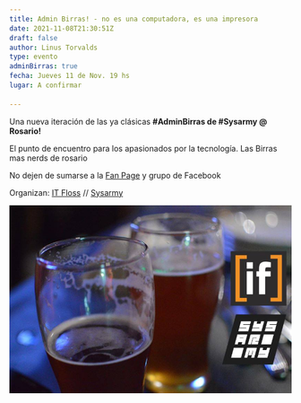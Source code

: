```yaml
---
title: Admin Birras! - no es una computadora, es una impresora
date: 2021-11-08T21:30:51Z
draft: false
author: Linus Torvalds
type: evento
adminBirras: true
fecha: Jueves 11 de Nov. 19 hs
lugar: A confirmar

---
```

Una nueva iteración de las ya clásicas **#AdminBirras de #Sysarmy @ Rosario!**

El punto de encuentro para los apasionados por la tecnología. Las Birras mas nerds de rosario

No dejen de sumarse a la [Fan Page](https://www.facebook.com/itfloss) y grupo de Facebook

Organizan:
[IT Floss]( http://itfloss.beer) // [Sysarmy](https://sysarmy.com.ar/)

![IT Floss Admin Birras](/images/it-floss-birras.jpg) 
